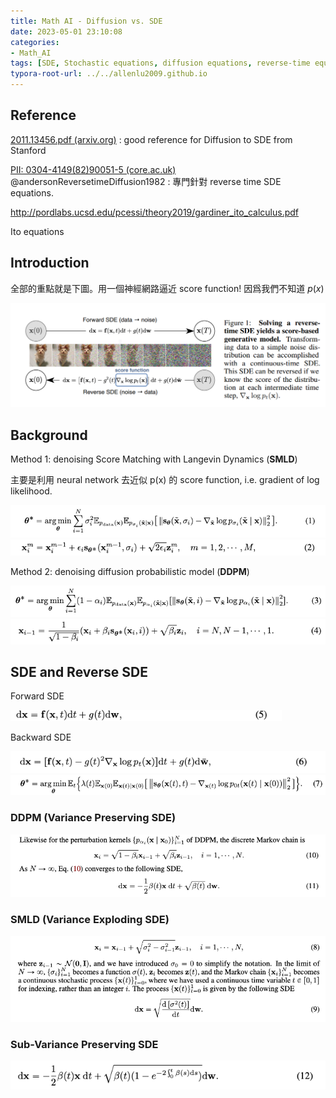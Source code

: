 ```yaml
---
title: Math AI - Diffusion vs. SDE 
date: 2023-05-01 23:10:08
categories:
- Math_AI
tags: [SDE, Stochastic equations, diffusion equations, reverse-time equations, Fokker-Planck equations]
typora-root-url: ../../allenlu2009.github.io
---
```



## Reference

[2011.13456.pdf (arxiv.org)](https://arxiv.org/pdf/2011.13456.pdf) :  good reference for Diffusion to SDE from Stanford

[PII: 0304-4149(82)90051-5 (core.ac.uk)](https://core.ac.uk/download/pdf/82826666.pdf)  @andersonReversetimeDiffusion1982 : 專門針對 reverse time SDE equations. 

http://pordlabs.ucsd.edu/pcessi/theory2019/gardiner_ito_calculus.pdf

Ito equations



## Introduction



全部的重點就是下圖。用一個神經網路逼近 score function!  因爲我們不知道 $p(x)$

<img src="/media/image-20230501224624557.png" alt="image-20230501224624557" style="zoom:80%;" />

## Background

Method 1: denoising Score Matching with Langevin Dynamics (**SMLD**)

主要是利用 neural network 去近似 p(x) 的 score function,  i.e. gradient of log likelihood.

<img src="/media/image-20230503213753232.png" alt="image-20230503213753232" style="zoom:80%;" />

<img src="/media/image-20230503214401928.png" alt="image-20230503214401928" style="zoom:80%;" />



Method 2: denoising diffusion probabilistic model (**DDPM**)

<img src="/media/image-20230503214423165.png" alt="image-20230503214423165" style="zoom:80%;" />

<img src="/media/image-20230503214453770.png" alt="image-20230503214453770" style="zoom:80%;" />



## SDE and Reverse SDE

Forward SDE

<img src="/media/image-20230503215110115.png" alt="image-20230503215110115" style="zoom:80%;" />



Backward SDE

<img src="/media/image-20230503215131764.png" alt="image-20230503215131764" style="zoom:80%;" />





<img src="/media/image-20230503222636700.png" alt="image-20230503222636700" style="zoom:80%;" />



### DDPM (Variance Preserving SDE)

<img src="/media/image-20230503224837519.png" alt="image-20230503224837519" style="zoom:80%;" />

### SMLD (Variance Exploding SDE)

<img src="/media/image-20230503224822757.png" alt="image-20230503224822757" style="zoom:80%;" />



### Sub-Variance Preserving SDE

<img src="/media/image-20230503225442004.png" alt="image-20230503225442004" style="zoom:80%;" />



